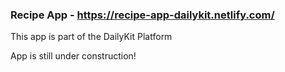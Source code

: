 ### Recipe App - https://recipe-app-dailykit.netlify.com/

This app is part of the DailyKit Platform

App is still under construction!
